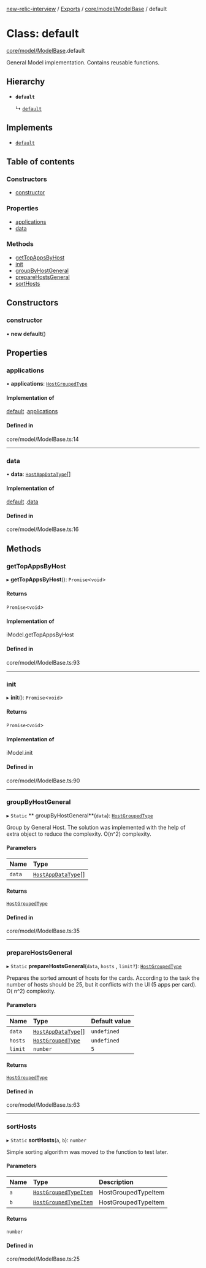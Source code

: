 [new-relic-interview](../README.md) / [Exports](../modules.md)
/ [core/model/ModelBase](../modules/core_model_ModelBase.md) / default

# Class: default

[core/model/ModelBase](../modules/core_model_ModelBase.md).default

General Model implementation. Contains reusable functions.

## Hierarchy

- **`default`**

  ↳ [`default`](core_model_ModelJson.default.md)

## Implements

- [`default`](../interfaces/core_model_iModel.default.md)

## Table of contents

### Constructors

- [constructor](core_model_ModelBase.default.md#constructor)

### Properties

- [applications](core_model_ModelBase.default.md#applications)
- [data](core_model_ModelBase.default.md#data)

### Methods

- [getTopAppsByHost](core_model_ModelBase.default.md#gettopappsbyhost)
- [init](core_model_ModelBase.default.md#init)
- [groupByHostGeneral](core_model_ModelBase.default.md#groupbyhostgeneral)
- [prepareHostsGeneral](core_model_ModelBase.default.md#preparehostsgeneral)
- [sortHosts](core_model_ModelBase.default.md#sorthosts)

## Constructors

### constructor

• **new default**()

## Properties

### applications

• **applications**: [`HostGroupedType`](../modules/types.md#hostgroupedtype)

#### Implementation of

[default](../interfaces/core_model_iModel.default.md)
.[applications](../interfaces/core_model_iModel.default.md#applications)

#### Defined in

core/model/ModelBase.ts:14

___

### data

• **data**: [`HostAppDataType`](../modules/types.md#hostappdatatype)[]

#### Implementation of

[default](../interfaces/core_model_iModel.default.md)
.[data](../interfaces/core_model_iModel.default.md#data)

#### Defined in

core/model/ModelBase.ts:16

## Methods

### getTopAppsByHost

▸ **getTopAppsByHost**(): `Promise`<`void`\>

#### Returns

`Promise`<`void`\>

#### Implementation of

iModel.getTopAppsByHost

#### Defined in

core/model/ModelBase.ts:93

___

### init

▸ **init**(): `Promise`<`void`\>

#### Returns

`Promise`<`void`\>

#### Implementation of

iModel.init

#### Defined in

core/model/ModelBase.ts:90

___

### groupByHostGeneral

▸ `Static` **
groupByHostGeneral**(`data`): [`HostGroupedType`](../modules/types.md#hostgroupedtype)

Group by General Host. The solution was implemented with the help of extra
object to reduce the complexity. O(n^2) complexity.

#### Parameters

| Name | Type |
| :------ | :------ |
| `data` | [`HostAppDataType`](../modules/types.md#hostappdatatype)[] |

#### Returns

[`HostGroupedType`](../modules/types.md#hostgroupedtype)

#### Defined in

core/model/ModelBase.ts:35

___

### prepareHostsGeneral

▸ `Static` **prepareHostsGeneral**(`data`, `hosts`
, `limit?`): [`HostGroupedType`](../modules/types.md#hostgroupedtype)

Prepares the sorted amount of hosts for the cards. According to the task the
number of hosts should be 25, but it conflicts with the UI (5 apps per card). O(
n^2) complexity.

#### Parameters

| Name | Type | Default value |
| :------ | :------ | :------ |
| `data` | [`HostAppDataType`](../modules/types.md#hostappdatatype)[] | `undefined` |
| `hosts` | [`HostGroupedType`](../modules/types.md#hostgroupedtype) | `undefined` |
| `limit` | `number` | `5` |

#### Returns

[`HostGroupedType`](../modules/types.md#hostgroupedtype)

#### Defined in

core/model/ModelBase.ts:63

___

### sortHosts

▸ `Static` **sortHosts**(`a`, `b`): `number`

Simple sorting algorithm was moved to the function to test later.

#### Parameters

| Name | Type | Description |
| :------ | :------ | :------ |
| `a` | [`HostGroupedTypeItem`](../modules/types.md#hostgroupedtypeitem) | HostGroupedTypeItem |
| `b` | [`HostGroupedTypeItem`](../modules/types.md#hostgroupedtypeitem) | HostGroupedTypeItem |

#### Returns

`number`

#### Defined in

core/model/ModelBase.ts:25
